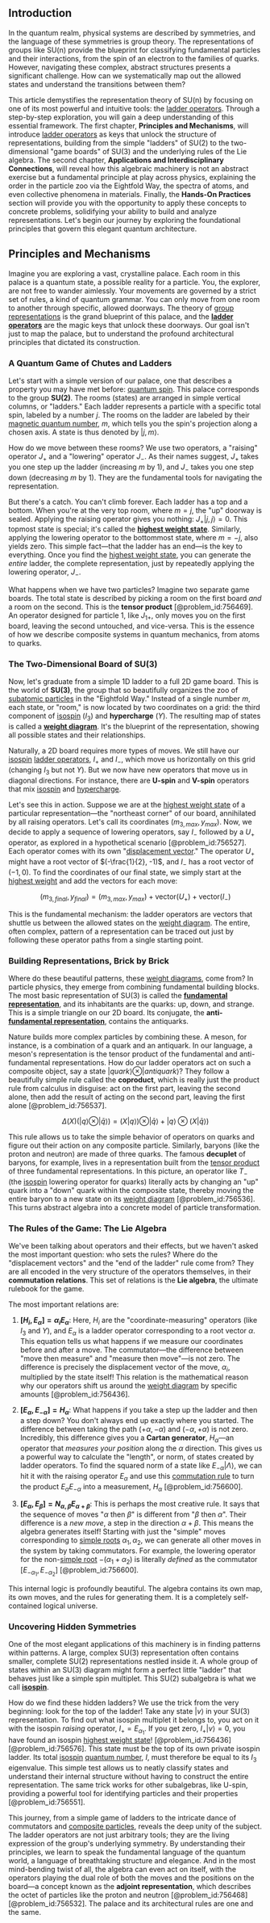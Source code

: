 ## Introduction
In the quantum realm, physical systems are described by symmetries, and the language of these symmetries is group theory. The representations of groups like SU(n) provide the blueprint for classifying fundamental particles and their interactions, from the spin of an electron to the families of quarks. However, navigating these complex, abstract structures presents a significant challenge. How can we systematically map out the allowed states and understand the transitions between them?

This article demystifies the representation theory of SU(n) by focusing on one of its most powerful and intuitive tools: the [ladder operators](@article_id:155512). Through a step-by-step exploration, you will gain a deep understanding of this essential framework. The first chapter, **Principles and Mechanisms**, will introduce [ladder operators](@article_id:155512) as keys that unlock the structure of representations, building from the simple "ladders" of SU(2) to the two-dimensional "game boards" of SU(3) and the underlying rules of the Lie algebra. The second chapter, **Applications and Interdisciplinary Connections**, will reveal how this algebraic machinery is not an abstract exercise but a fundamental principle at play across physics, explaining the order in the particle zoo via the Eightfold Way, the spectra of atoms, and even collective phenomena in materials. Finally, the **Hands-On Practices** section will provide you with the opportunity to apply these concepts to concrete problems, solidifying your ability to build and analyze representations. Let's begin our journey by exploring the foundational principles that govern this elegant quantum architecture.

## Principles and Mechanisms

Imagine you are exploring a vast, crystalline palace. Each room in this palace is a quantum state, a possible reality for a particle. You, the explorer, are not free to wander aimlessly. Your movements are governed by a strict set of rules, a kind of quantum grammar. You can only move from one room to another through specific, allowed doorways. The theory of [group representations](@article_id:144931) is the grand blueprint of this palace, and the **[ladder operators](@article_id:155512)** are the magic keys that unlock these doorways. Our goal isn't just to map the palace, but to understand the profound architectural principles that dictated its construction.

### A Quantum Game of Chutes and Ladders

Let's start with a simple version of our palace, one that describes a property you may have met before: [quantum spin](@article_id:137265). This palace corresponds to the group **SU(2)**. The rooms (states) are arranged in simple vertical columns, or "ladders." Each ladder represents a particle with a specific total spin, labeled by a number $j$. The rooms on the ladder are labeled by their [magnetic quantum number](@article_id:145090), $m$, which tells you the spin's projection along a chosen axis. A state is thus denoted by $|j, m\rangle$.

How do we move between these rooms? We use two operators, a "raising" operator $J_+$ and a "lowering" operator $J_-$. As their names suggest, $J_+$ takes you one step up the ladder (increasing $m$ by 1), and $J_-$ takes you one step down (decreasing $m$ by 1). They are the fundamental tools for navigating the representation.

But there's a catch. You can't climb forever. Each ladder has a top and a bottom. When you're at the very top room, where $m=j$, the "up" doorway is sealed. Applying the raising operator gives you nothing: $J_+ |j, j\rangle = 0$. This topmost state is special; it's called the **[highest weight state](@article_id:179729)**. Similarly, applying the lowering operator to the bottommost state, where $m=-j$, also yields zero. This simple fact—that the ladder has an end—is the key to everything. Once you find the [highest weight state](@article_id:179729), you can generate the *entire* ladder, the complete representation, just by repeatedly applying the lowering operator, $J_-$.

What happens when we have two particles? Imagine two separate game boards. The total state is described by picking a room on the first board *and* a room on the second. This is the **tensor product** [@problem_id:756469]. An operator designed for particle 1, like $J_{1+}$, only moves you on the first board, leaving the second untouched, and vice-versa. This is the essence of how we describe composite systems in quantum mechanics, from atoms to quarks.

### The Two-Dimensional Board of SU(3)

Now, let's graduate from a simple 1D ladder to a full 2D game board. This is the world of **SU(3)**, the group that so beautifully organizes the zoo of [subatomic particles](@article_id:141998) in the "Eightfold Way." Instead of a single number $m$, each state, or "room," is now located by two coordinates on a grid: the third component of [isospin](@article_id:156020) ($I_3$) and **hypercharge** ($Y$). The resulting map of states is called a **[weight diagram](@article_id:182194)**. It's the blueprint of the representation, showing all possible states and their relationships.

Naturally, a 2D board requires more types of moves. We still have our [isospin](@article_id:156020) [ladder operators](@article_id:155512), $I_+$ and $I_-$, which move us horizontally on this grid (changing $I_3$ but not $Y$). But we now have new operators that move us in diagonal directions. For instance, there are **U-spin** and **V-spin** operators that mix [isospin](@article_id:156020) and [hypercharge](@article_id:186163).

Let's see this in action. Suppose we are at the [highest weight state](@article_id:179729) of a particular representation—the "northeast corner" of our board, annihilated by all raising operators. Let's call its coordinates $(m_{3,max}, y_{max})$. Now, we decide to apply a sequence of lowering operators, say $I_-$ followed by a $U_+$ operator, as explored in a hypothetical scenario [@problem_id:756527]. Each operator comes with its own "[displacement vector](@article_id:262288)." The operator $U_+$ might have a root vector of $(-\frac{1}{2}, -1)$, and $I_-$ has a root vector of $(-1, 0)$. To find the coordinates of our final state, we simply start at the [highest weight](@article_id:202314) and add the vectors for each move:

$$ (m_{3,final}, y_{final}) = (m_{3,max}, y_{max}) + \text{vector}(U_+) + \text{vector}(I_-) $$

This is the fundamental mechanism: the ladder operators are vectors that shuttle us between the allowed states on the [weight diagram](@article_id:182194). The entire, often complex, pattern of a representation can be traced out just by following these operator paths from a single starting point.

### Building Representations, Brick by Brick

Where do these beautiful patterns, these [weight diagrams](@article_id:204140), come from? In particle physics, they emerge from combining fundamental building blocks. The most basic representation of SU(3) is called the **[fundamental representation](@article_id:157184)**, and its inhabitants are the quarks: up, down, and strange. This is a simple triangle on our 2D board. Its conjugate, the **anti-[fundamental representation](@article_id:157184)**, contains the antiquarks.

Nature builds more complex particles by combining these. A meson, for instance, is a combination of a quark and an antiquark. In our language, a meson's representation is the tensor product of the fundamental and anti-fundamental representations. How do our ladder operators act on such a composite object, say a state $|quark\rangle \otimes |antiquark\rangle$? They follow a beautifully simple rule called the **coproduct**, which is really just the product rule from calculus in disguise: act on the first part, leaving the second alone, then add the result of acting on the second part, leaving the first alone [@problem_id:756537].

$$ \Delta(X) (|q\rangle \otimes |\bar{q}\rangle) = (X|q\rangle) \otimes |\bar{q}\rangle + |q\rangle \otimes (X|\bar{q}\rangle) $$

This rule allows us to take the simple behavior of operators on quarks and figure out their action on any composite particle. Similarly, baryons (like the proton and neutron) are made of three quarks. The famous **decuplet** of baryons, for example, lives in a representation built from the [tensor product](@article_id:140200) of three fundamental representations. In this picture, an operator like $T_-$ (the [isospin](@article_id:156020) lowering operator for quarks) literally acts by changing an "up" quark into a "down" quark within the composite state, thereby moving the entire baryon to a new state on its [weight diagram](@article_id:182194) [@problem_id:756536]. This turns abstract algebra into a concrete model of particle transformation.

### The Rules of the Game: The Lie Algebra

We've been talking about operators and their effects, but we haven't asked the most important question: who sets the rules? Where do the "displacement vectors" and the "end of the ladder" rule come from? They are all encoded in the very structure of the operators themselves, in their **commutation relations**. This set of relations is the **Lie algebra**, the ultimate rulebook for the game.

The most important relations are:

1.  **$[H_i, E_{\alpha}] = \alpha_i E_{\alpha}$**: Here, $H_i$ are the "coordinate-measuring" operators (like $I_3$ and $Y$), and $E_{\alpha}$ is a ladder operator corresponding to a root vector $\alpha$. This equation tells us what happens if we measure our coordinates before and after a move. The commutator—the difference between "move then measure" and "measure then move"—is not zero. The difference is precisely the displacement vector of the move, $\alpha_i$, multiplied by the state itself! This relation is the mathematical reason why our operators shift us around the [weight diagram](@article_id:182194) by specific amounts [@problem_id:756436].

2.  **$[E_{\alpha}, E_{-\alpha}] = H_{\alpha}$**: What happens if you take a step up the ladder and then a step down? You don't always end up exactly where you started. The difference between taking the path $(+\alpha, -\alpha)$ and $(-\alpha, +\alpha)$ is not zero. Incredibly, this difference gives you a **Cartan generator**, $H_{\alpha}$—an operator that *measures your position* along the $\alpha$ direction. This gives us a powerful way to calculate the "length", or norm, of states created by ladder operators. To find the squared norm of a state like $E_{-\alpha}|\Lambda\rangle$, we can hit it with the raising operator $E_{\alpha}$ and use this [commutation rule](@article_id:183927) to turn the product $E_{\alpha}E_{-\alpha}$ into a measurement, $H_{\alpha}$ [@problem_id:756600].

3.  **$[E_{\alpha}, E_{\beta}] = N_{\alpha, \beta} E_{\alpha+\beta}$**: This is perhaps the most creative rule. It says that the sequence of moves "$\alpha$ then $\beta$" is different from "$\beta$ then $\alpha$". Their difference is a *new move*, a step in the direction $\alpha+\beta$. This means the algebra generates itself! Starting with just the "simple" moves corresponding to [simple roots](@article_id:196921) $\alpha_1, \alpha_2$, we can generate all other moves in the system by taking commutators. For example, the lowering operator for the non-[simple root](@article_id:634928) $-(\alpha_1+\alpha_2)$ is literally *defined* as the commutator $[E_{-\alpha_1}, E_{-\alpha_2}]$ [@problem_id:756600].

This internal logic is profoundly beautiful. The algebra contains its own map, its own moves, and the rules for generating them. It is a completely self-contained logical universe.

### Uncovering Hidden Symmetries

One of the most elegant applications of this machinery is in finding patterns within patterns. A large, complex SU(3) representation often contains smaller, complete SU(2) representations nestled inside it. A whole group of states within an SU(3) diagram might form a perfect little "ladder" that behaves just like a simple spin multiplet. This SU(2) subalgebra is what we call **[isospin](@article_id:156020)**.

How do we find these hidden ladders? We use the trick from the very beginning: look for the top of the ladder! Take any state $|v\rangle$ in your SU(3) representation. To find out what isospin multiplet it belongs to, you act on it with the isospin *raising* operator, $I_+ = E_{\alpha_1}$. If you get zero, $I_+|v\rangle = 0$, you have found an isospin [highest weight state](@article_id:179729)! [@problem_id:756436] [@problem_id:756576]. This state must be the top of its own private isospin ladder. Its total [isospin](@article_id:156020) [quantum number](@article_id:148035), $I$, must therefore be equal to its $I_3$ eigenvalue. This simple test allows us to neatly classify states and understand their internal structure without having to construct the entire representation. The same trick works for other subalgebras, like U-spin, providing a powerful tool for identifying particles and their properties [@problem_id:756551].

This journey, from a simple game of ladders to the intricate dance of commutators and [composite particles](@article_id:149682), reveals the deep unity of the subject. The ladder operators are not just arbitrary tools; they are the living expression of the group's underlying symmetry. By understanding their principles, we learn to speak the fundamental language of the quantum world, a language of breathtaking structure and elegance. And in the most mind-bending twist of all, the algebra can even act on itself, with the operators playing the dual role of both the moves and the positions on the board—a concept known as the **adjoint representation**, which describes the octet of particles like the proton and neutron [@problem_id:756468] [@problem_id:756532]. The palace and its architectural rules are one and the same.